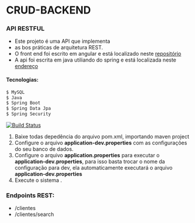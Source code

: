 # CRUD-BACKEND

### API RESTFUL

* Este projeto é uma API que implementa </br>
* as bos práticas de arquitetura REST.</br>
* O front end foi escrito em angular e está localizado neste [repositório](https://github.com/RafaelMatheus/CRUD-FRONTEND.git) </br>
* A api foi escrita em java utiliando do spring e está localizada neste [endereço](https://clienteback.herokuapp.com/swagger-ui.html) 



#### Tecnologias:
```sh
$ MySQL
$ Java
$ Spring Boot
$ Spring Data Jpa
$ Spring Security
```

[![Build Status](https://travis-ci.org/joemccann/dillinger.svg?branch=master)](https://travis-ci.org/joemccann/dillinger)

1. Baixe todas depedência do arquivo pom.xml, importando maven project
2. Configure o arquivo **application-dev.properties** com as configurações do seu banco de dados.
3. Configure o arquivo **application.properties** para executar o **application-dev.properties**, para isso basta trocar o nome da configuração para dev, ela automaticamente executará o arquivo **application-dev.properties**
3. Execute o sistema .

### Endpoints REST:
* /clientes
* /clientes/search



